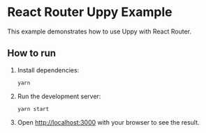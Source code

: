 # React Router Uppy Example

This example demonstrates how to use Uppy with React Router.

## How to run

1.  Install dependencies:
    ```bash
    yarn
    ```
2.  Run the development server:
    ```bash
    yarn start
    ```
3.  Open [http://localhost:3000](http://localhost:3000) with your browser to see the result.
